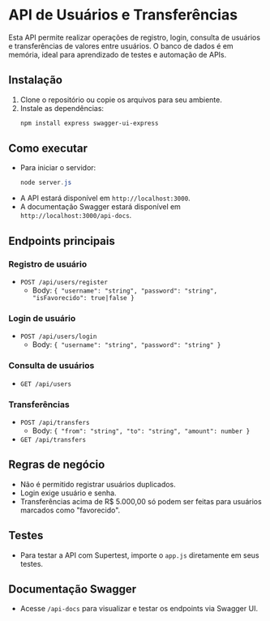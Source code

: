 # API de Usuários e Transferências

Esta API permite realizar operações de registro, login, consulta de usuários e transferências de valores entre usuários. O banco de dados é em memória, ideal para aprendizado de testes e automação de APIs.

## Instalação

1. Clone o repositório ou copie os arquivos para seu ambiente.
2. Instale as dependências:
   ```powershell
   npm install express swagger-ui-express
   ```

## Como executar

- Para iniciar o servidor:
  ```powershell
  node server.js
  ```
- A API estará disponível em `http://localhost:3000`.
- A documentação Swagger estará disponível em `http://localhost:3000/api-docs`.

## Endpoints principais

### Registro de usuário
- `POST /api/users/register`
  - Body: `{ "username": "string", "password": "string", "isFavorecido": true|false }`

### Login de usuário
- `POST /api/users/login`
  - Body: `{ "username": "string", "password": "string" }`

### Consulta de usuários
- `GET /api/users`

### Transferências
- `POST /api/transfers`
  - Body: `{ "from": "string", "to": "string", "amount": number }`
- `GET /api/transfers`

## Regras de negócio
- Não é permitido registrar usuários duplicados.
- Login exige usuário e senha.
- Transferências acima de R$ 5.000,00 só podem ser feitas para usuários marcados como "favorecido".

## Testes
- Para testar a API com Supertest, importe o `app.js` diretamente em seus testes.

## Documentação Swagger
- Acesse `/api-docs` para visualizar e testar os endpoints via Swagger UI.
